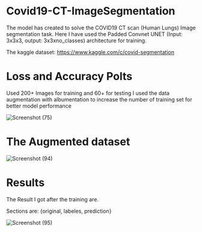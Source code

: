 # Covid19-CT-ImageSegmentation

The model has created to solve the COVID19 CT scan (Human Lungs) Image segmentation task. Here I have used the Padded Convnet UNET (Input: 3x3x3, output: 3x3xno_classes) architecture for training.

The kaggle dataset: https://www.kaggle.com/c/covid-segmentation

# Loss and Accuracy Polts 

Used 200+ Images for training and 60+ for testing 
I used the data augmentation with albumentation to increase the number of training set for better model performance

![Screenshot (75)](https://github.com/user-attachments/assets/457e18cd-a5e2-4ba7-99cf-ca9c8834adb1)

# The Augmented dataset 

![Screenshot (94)](https://github.com/user-attachments/assets/ef9f2f2a-bd13-4b75-93f1-8d706da1b68e)

# Results

The Result I got after the training are.

Sections are: {original, labeles, prediction}

![Screenshot (95)](https://github.com/user-attachments/assets/0c96412d-8c31-4fcf-8eb5-3a16b3a7d006)


